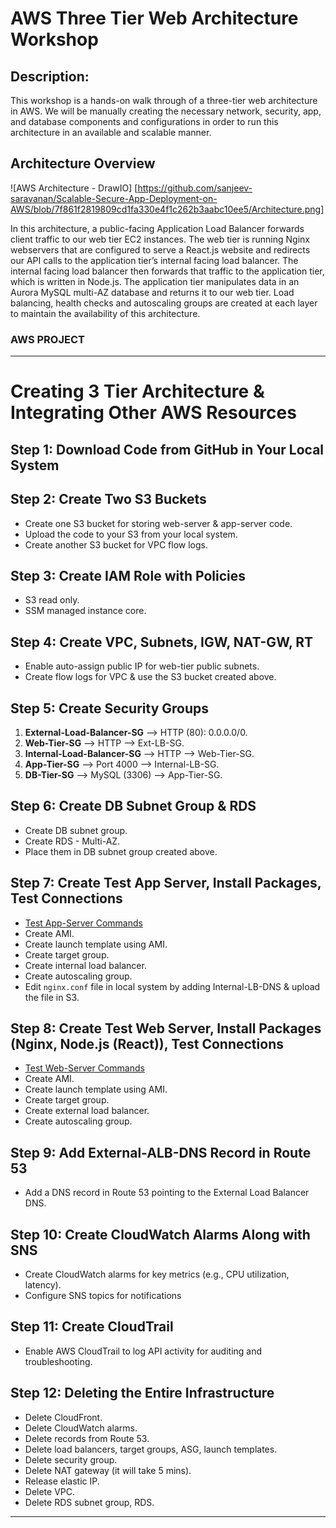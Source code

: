 # AWS Three Tier Web Architecture Workshop

## Description: 
This workshop is a hands-on walk through of a three-tier web architecture in AWS. We will be manually creating the necessary network, security, app, and database components and configurations in order to run this architecture in an available and scalable manner.

## Architecture Overview
![AWS Architecture - DrawIO] [https://github.com/sanjeev-saravanan/Scalable-Secure-App-Deployment-on-AWS/blob/7f861f2819809cd1fa330e4f1c262b3aabc10ee5/Architecture.png]

In this architecture, a public-facing Application Load Balancer forwards client traffic to our web tier EC2 instances. The web tier is running Nginx webservers that are configured to serve a React.js website and redirects our API calls to the application tier’s internal facing load balancer. The internal facing load balancer then forwards that traffic to the application tier, which is written in Node.js. The application tier manipulates data in an Aurora MySQL multi-AZ database and returns it to our web tier. Load balancing, health checks and autoscaling groups are created at each layer to maintain the availability of this architecture.

### AWS PROJECT
---

# Creating 3 Tier Architecture & Integrating Other AWS Resources

## Step 1: Download Code from GitHub in Your Local System

## Step 2: Create Two S3 Buckets
- Create one S3 bucket for storing web-server & app-server code.
- Upload the code to your S3 from your local system.
- Create another S3 bucket for VPC flow logs.

## Step 3: Create IAM Role with Policies
- S3 read only.
- SSM managed instance core.

## Step 4: Create VPC, Subnets, IGW, NAT-GW, RT
- Enable auto-assign public IP for web-tier public subnets.
- Create flow logs for VPC & use the S3 bucket created above.

## Step 5: Create Security Groups
1. **External-Load-Balancer-SG** --> HTTP (80): 0.0.0.0/0.
2. **Web-Tier-SG** --> HTTP --> Ext-LB-SG.
3. **Internal-Load-Balancer-SG** --> HTTP --> Web-Tier-SG.
4. **App-Tier-SG** --> Port 4000 --> Internal-LB-SG.
5. **DB-Tier-SG** --> MySQL (3306) --> App-Tier-SG.

## Step 6: Create DB Subnet Group & RDS
- Create DB subnet group.
- Create RDS - Multi-AZ.
- Place them in DB subnet group created above.

## Step 7: Create Test App Server, Install Packages, Test Connections
- [Test App-Server Commands](https://github.com/sanjeev-saravanan/Scalable-Secure-App-Deployment-on-AWS/blob/main/app-server-commands)
- Create AMI.
- Create launch template using AMI.
- Create target group.
- Create internal load balancer.
- Create autoscaling group.
- Edit `nginx.conf` file in local system by adding Internal-LB-DNS & upload the file in S3.

## Step 8: Create Test Web Server, Install Packages (Nginx, Node.js (React)), Test Connections
- [Test Web-Server Commands](https://github.com/sanjeev-saravanan/Scalable-Secure-App-Deployment-on-AWS/blob/main/web-server-commands)
- Create AMI.
- Create launch template using AMI.
- Create target group.
- Create external load balancer.
- Create autoscaling group.

## Step 9: Add External-ALB-DNS Record in Route 53
- Add a DNS record in Route 53 pointing to the External Load Balancer DNS.
## Step 10: Create CloudWatch Alarms Along with SNS
- Create CloudWatch alarms for key metrics (e.g., CPU utilization, latency).
- Configure SNS topics for notifications
## Step 11: Create CloudTrail
- Enable AWS CloudTrail to log API activity for auditing and troubleshooting.
## Step 12: Deleting the Entire Infrastructure
- Delete CloudFront.
- Delete CloudWatch alarms.
- Delete records from Route 53.
- Delete load balancers, target groups, ASG, launch templates.
- Delete security group.
- Delete NAT gateway (it will take 5 mins).
- Release elastic IP.
- Delete VPC.
- Delete RDS subnet group, RDS.

---


